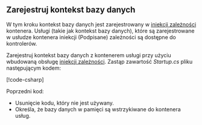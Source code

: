 ## <a name="register-the-database-context"></a>Zarejestruj kontekst bazy danych

W tym kroku kontekst bazy danych jest zarejestrowany w [iniekcji zależności](xref:fundamentals/dependency-injection) kontenera. Usługi (takie jak kontekst bazy danych), które są zarejestrowane w usłudze kontenera iniekcji (Podpisane) zależności są dostępne do kontrolerów.

Zarejestruj kontekst bazy danych z kontenerem usługi przy użyciu wbudowaną obsługę [iniekcji zależności](xref:fundamentals/dependency-injection). Zastąp zawartość *Startup.cs* pliku następującym kodem:

[!code-csharp[](../../tutorials/first-web-api/sample/TodoApi/Startup.cs?highlight=2,4,12)]

Poprzedni kod:

* Usunięcie kodu, który nie jest używany.
* Określa, że bazy danych w pamięci są wstrzykiwane do kontenera usług.